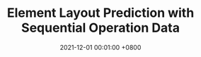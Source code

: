 ---
title:          "Element Layout Prediction with Sequential Operation Data"
date:           2021-12-01 00:01:00 +0800
selected:       true
pub:            "Journal of Computer-Aided Desing and Computer Graphics (in Chinese)"
pub_date:       "2021"
# abstract: >-
cover:          /assets/images/covers/layoutprediction.jpg
authors:
- Yingjin Li
- Pengfei Xu#
- Hui Huang
links:
  # Paper: 
  # Project:
---